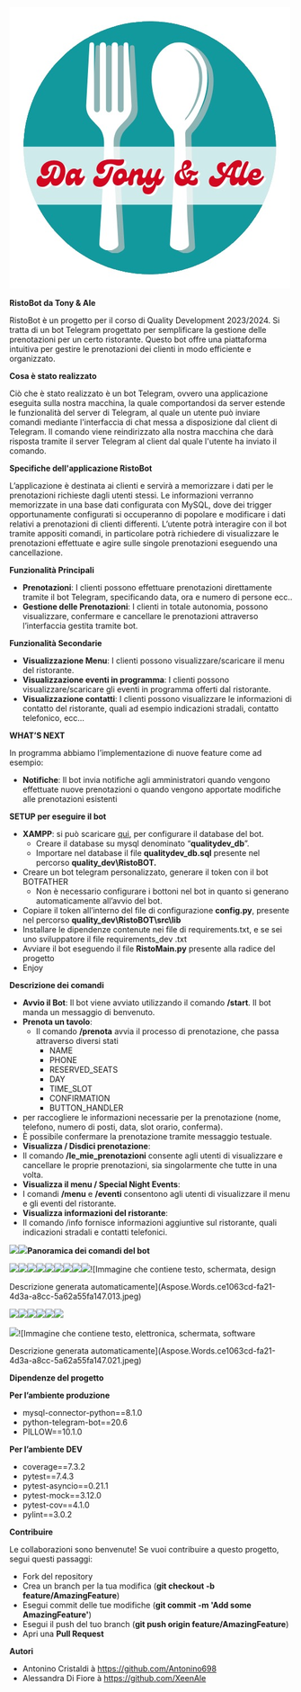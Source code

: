 ![](images/logo.jpeg)




**RistoBot da Tony & Ale**

RistoBot è un progetto per il corso di Quality Development 2023/2024.
Si tratta di un bot Telegram progettato per semplificare la gestione delle prenotazioni per un certo ristorante.
Questo bot offre una piattaforma intuitiva per gestire le prenotazioni dei clienti in modo efficiente e organizzato.

**Cosa è stato realizzato**

Ciò che è stato realizzato è un bot Telegram, ovvero una applicazione eseguita sulla nostra macchina, la quale comportandosi da server estende le funzionalità del server di Telegram, al quale un utente può inviare comandi mediante l'interfaccia di chat messa a disposizione dal client di Telegram. Il comando viene reindirizzato alla nostra macchina che darà risposta tramite il server Telegram al client dal quale l'utente ha inviato il comando.

**Specifiche dell'applicazione RistoBot**

L’applicazione è destinata ai clienti e servirà a memorizzare i dati per le prenotazioni richieste dagli utenti stessi.
Le informazioni verranno memorizzate in una base dati configurata con MySQL, dove dei trigger opportunamente configurati si occuperanno di popolare e modificare i dati relativi a prenotazioni di clienti differenti.
L’utente potrà interagire con il bot tramite appositi comandi, in particolare potrà richiedere di visualizzare le prenotazioni effettuate e agire sulle singole prenotazioni eseguendo una cancellazione.


**Funzionalità Principali**

- **Prenotazioni**: I clienti possono effettuare prenotazioni direttamente tramite il bot Telegram, specificando data, ora e numero di persone ecc..
- **Gestione delle Prenotazioni**: I clienti in totale autonomia, possono visualizzare, confermare e cancellare le prenotazioni attraverso l’interfaccia gestita tramite bot.

**Funzionalità Secondarie**

- **Visualizzazione Menu**: I clienti possono visualizzare/scaricare il menu del ristorante.
- **Visualizzazione eventi in programma**: I clienti possono visualizzare/scaricare gli eventi in programma offerti dal ristorante.
- **Visualizzazione contatti**: I clienti possono visualizzare le informazioni di contatto del ristorante, quali ad esempio indicazioni stradali, contatto telefonico, ecc…

**WHAT’S NEXT**

In programma abbiamo l’implementazione di nuove feature come ad esempio:

- **Notifiche**: Il bot invia notifiche agli amministratori quando vengono effettuate nuove prenotazioni o quando vengono apportate modifiche alle prenotazioni esistenti

**SETUP per eseguire il bot**

- **XAMPP**: si può scaricare [qui](https://www.apachefriends.org/download.html), per configurare il database del bot.
  - Creare il database su mysql denominato “**qualitydev\_db**”.
  - Importare nel database il file **qualitydev\_db.sql** presente nel percorso **quality\_dev\RistoBOT.**
- Creare un bot telegram personalizzato, generare il token con il bot BOTFATHER
  - Non è necessario configurare i bottoni nel bot in quanto si generano automaticamente all’avvio del bot.
- Copiare il token all’interno del file di configurazione **config.py**, presente nel percorso **quality\_dev\RistoBOT\src\lib**
- Installare le dipendenze contenute nei file di requirements.txt, e se sei uno sviluppatore il file requirements\_dev .txt
- Avviare il bot eseguendo il file **RistoMain.py** presente alla radice del progetto
- Enjoy

**Descrizione dei comandi**

- **Avvio il Bot**: Il bot viene avviato utilizzando il comando **/start**.
  Il bot manda un messaggio di benvenuto.
- **Prenota un tavolo**:
  - Il comando **/prenota** avvia il processo di prenotazione, che passa attraverso diversi stati
    - NAME
    - PHONE
    - RESERVED\_SEATS
    - DAY
    - TIME\_SLOT
    - CONFIRMATION
    - BUTTON\_HANDLER
- per raccogliere le informazioni necessarie per la prenotazione (nome, telefono, numero di posti, data, slot orario, conferma).
- È possibile confermare la prenotazione tramite messaggio testuale.
- **Visualizza / Disdici prenotazione**:
- Il comando **/le\_mie\_prenotazioni** consente agli utenti di visualizzare e cancellare le proprie prenotazioni, sia singolarmente che tutte in una volta.
- **Visualizza il menu / Special Night Events**:
- I comandi **/menu** e **/eventi** consentono agli utenti di visualizzare il menu e gli eventi del ristorante.
- **Visualizza informazioni del ristorante**:
- Il comando /info fornisce informazioni aggiuntive sul ristorante, quali indicazioni stradali e contatti telefonici.




![](Aspose.Words.ce1063cd-fa21-4d3a-a8cc-5a62a55fa147.002.png)![](Aspose.Words.ce1063cd-fa21-4d3a-a8cc-5a62a55fa147.003.jpeg)**Panoramica dei comandi del bot**











![](Aspose.Words.ce1063cd-fa21-4d3a-a8cc-5a62a55fa147.004.png)![](Aspose.Words.ce1063cd-fa21-4d3a-a8cc-5a62a55fa147.005.jpeg)![](Aspose.Words.ce1063cd-fa21-4d3a-a8cc-5a62a55fa147.006.png)![](Aspose.Words.ce1063cd-fa21-4d3a-a8cc-5a62a55fa147.007.jpeg)![](Aspose.Words.ce1063cd-fa21-4d3a-a8cc-5a62a55fa147.008.png)![](Aspose.Words.ce1063cd-fa21-4d3a-a8cc-5a62a55fa147.009.jpeg)![](Aspose.Words.ce1063cd-fa21-4d3a-a8cc-5a62a55fa147.010.png)![](Aspose.Words.ce1063cd-fa21-4d3a-a8cc-5a62a55fa147.011.jpeg)![](Aspose.Words.ce1063cd-fa21-4d3a-a8cc-5a62a55fa147.012.png)![Immagine che contiene testo, schermata, design

Descrizione generata automaticamente](Aspose.Words.ce1063cd-fa21-4d3a-a8cc-5a62a55fa147.013.jpeg)







![](Aspose.Words.ce1063cd-fa21-4d3a-a8cc-5a62a55fa147.014.png)![](Aspose.Words.ce1063cd-fa21-4d3a-a8cc-5a62a55fa147.015.jpeg)![](Aspose.Words.ce1063cd-fa21-4d3a-a8cc-5a62a55fa147.016.png)![](Aspose.Words.ce1063cd-fa21-4d3a-a8cc-5a62a55fa147.017.jpeg)![](Aspose.Words.ce1063cd-fa21-4d3a-a8cc-5a62a55fa147.018.png)![](Aspose.Words.ce1063cd-fa21-4d3a-a8cc-5a62a55fa147.019.jpeg)



![](Aspose.Words.ce1063cd-fa21-4d3a-a8cc-5a62a55fa147.020.png)![Immagine che contiene testo, elettronica, schermata, software

Descrizione generata automaticamente](Aspose.Words.ce1063cd-fa21-4d3a-a8cc-5a62a55fa147.021.jpeg)









**Dipendenze del progetto**

**Per l’ambiente produzione**

- mysql-connector-python==8.1.0
- python-telegram-bot==20.6
- PILLOW==10.1.0

**Per l’ambiente DEV**

- coverage==7.3.2
- pytest==7.4.3
- pytest-asyncio==0.21.1
- pytest-mock==3.12.0
- pytest-cov==4.1.0
- pylint==3.0.2

**Contribuire**

Le collaborazioni sono benvenute! Se vuoi contribuire a questo progetto, segui questi passaggi:

- Fork del repository
- Crea un branch per la tua modifica (**git checkout -b feature/AmazingFeature**)
- Esegui commit delle tue modifiche (**git commit -m 'Add some AmazingFeature'**)
- Esegui il push del tuo branch (**git push origin feature/AmazingFeature**)
- Apri una **Pull Request**

**Autori**

- Antonino Cristaldi   à  <https://github.com/Antonino698>
- Alessandra Di Fiore à  <https://github.com/XeenAle>
